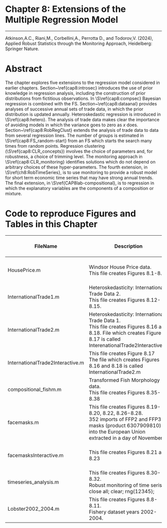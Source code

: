 # Chapter 8: Extensions of the Multiple Regression Model


---
Atkinson,A.C., Riani,M., Corbellini,A., Perrotta D., and Todorov,V. (2024), Applied Robust Statistics through the Monitoring Approach, Heidelberg: Springer Nature.

# Abstract
The chapter explores five extensions to the regression model considered in earlier chapters. Section~\ref{cap8:introsec} introduces the use of prior knowledge in regression analysis, including the construction of prior distributions from fictitious observations. In \S\ref{cap8:compsec} Bayesian regression is combined with the FS.  Section~\ref{cap8:dataanal} provides analyses of successive annual sets of  trade data, in which the prior distribution is updated annually. Heteroskedastic regression is introduced in \S\ref{cap8:hetero}. The analysis of trade data makes clear the importance of avoiding models in which the variance goes to zero as $x$ does. Section~\ref{cap8:RobRegClust} extends the analysis of trade data  to data from several regression lines. The number of groups  is estimated in \S\ref{cap8:FS_random-start} from an FS which starts the search many times from random  points. Regression clustering (\S\ref{cap8:CLR_concepts}) involves the choice of  parameters and, for robustness, a choice of  trimming level.  The monitoring approach in \S\ref{cap8:CLR_monitoring} identifies solutions which do not depend on arbitrary choices of these hyper-parameters.  The fourth extension, in \S\ref{ch8:RobTimeSeries}, is to use monitoring to provide a robust model for short term economic time series that may have strong annual trends. The final extension, in \S\ref{CAP8lab-compositional}, is to regression in which the explanatory variables are the components of a composition or mixture.

# Code to reproduce Figures and Tables in this Chapter



| FileName | Description | Open in MATLAB on line | Jupiter notebook | 
 |---|---|---|---| 
 |HousePrice.m|Windsor House Price data.<br/> This file creates Figures 8.1-8.7.|[![Open in MATLAB Online](https://www.mathworks.com/images/responsive/global/open-in-matlab-online.svg)](https://matlab.mathworks.com/open/github/v1?repo=UniprJRC/FigMonitoringBook&file=cap8//HousePrice.m)| [[ipynb](HousePrice.ipynb)]
|InternationalTrade1.m|Heteroskedasticity: International Trade Data 2.<br/> This file creates Figures 8.12-8.15.|[![Open in MATLAB Online](https://www.mathworks.com/images/responsive/global/open-in-matlab-online.svg)](https://matlab.mathworks.com/open/github/v1?repo=UniprJRC/FigMonitoringBook&file=cap8//InternationalTrade1.m)| [[ipynb](InternationalTrade1.ipynb)]
|InternationalTrade2.m|Heteroskedasticity: International Trade Data 1.<br/> This file creates Figures 8.16 and 8.18. File which creates Figure 8.17 is called InterenationalTrade2Interactive.m|[![Open in MATLAB Online](https://www.mathworks.com/images/responsive/global/open-in-matlab-online.svg)](https://matlab.mathworks.com/open/github/v1?repo=UniprJRC/FigMonitoringBook&file=cap8//InternationalTrade2.m)| [[ipynb](InternationalTrade2.ipynb)]
|InternationalTrade2Interactive.m|This file creates Figure 8.17<br/> The file which creates Figures 8.16 and 8.18 is called InternationalTrade2.m|[![Open in MATLAB Online](https://www.mathworks.com/images/responsive/global/open-in-matlab-online.svg)](https://matlab.mathworks.com/open/github/v1?repo=UniprJRC/FigMonitoringBook&file=cap8//InternationalTrade2Interactive.m)| [[ipynb](InternationalTrade2Interactive.ipynb)]
|compositional_fishm.m|Transformed Fish Morphology data.<br/> This file creates Figures 8.35-8.38|[![Open in MATLAB Online](https://www.mathworks.com/images/responsive/global/open-in-matlab-online.svg)](https://matlab.mathworks.com/open/github/v1?repo=UniprJRC/FigMonitoringBook&file=cap8//compositional_fishm.m)| [[ipynb](compositional_fishm.ipynb)]
|facemasks.m|This file creates Figures 8.19-8.20, 8.22, 8.26-8.28.<br/> 352 imports of FFP2 and FFP3 masks (product 6307909810) into the European Union extracted in a day of November.|[![Open in MATLAB Online](https://www.mathworks.com/images/responsive/global/open-in-matlab-online.svg)](https://matlab.mathworks.com/open/github/v1?repo=UniprJRC/FigMonitoringBook&file=cap8//facemasks.m)| [[ipynb](facemasks.ipynb)]
|facemasksInteractive.m|This file creates Figures 8.21 and 8.23<br/> |[![Open in MATLAB Online](https://www.mathworks.com/images/responsive/global/open-in-matlab-online.svg)](https://matlab.mathworks.com/open/github/v1?repo=UniprJRC/FigMonitoringBook&file=cap8//facemasksInteractive.m)| [[ipynb](facemasksInteractive.ipynb)]
|timeseries_analysis.m|This file creates Figures 8.30-8.32.<br/> Robust monitoring of time seris close all; clear; rng(12345);|[![Open in MATLAB Online](https://www.mathworks.com/images/responsive/global/open-in-matlab-online.svg)](https://matlab.mathworks.com/open/github/v1?repo=UniprJRC/FigMonitoringBook&file=cap8//timeseries_analysis.m)| [[ipynb](timeseries_analysis.ipynb)]
|Lobster2002_2004.m|This file creates Figures 8.8-8.11.<br/> Fishery dataset years 2002-2004.|[![Open in MATLAB Online](https://www.mathworks.com/images/responsive/global/open-in-matlab-online.svg)](https://matlab.mathworks.com/open/github/v1?repo=UniprJRC/FigMonitoringBook&file=cap8//Lobster2002_2004.m)| [[ipynb](Lobster2002_2004.ipynb)]
